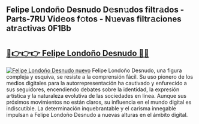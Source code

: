 ## Felipe Londoño Desnudo D𝚎sn𝚞dos filtr𝚊dos - Parts-7RU Vid𝚎os f𝚘tos - N𝚞evas filtr𝚊ciones atr𝚊ctivas 0F1Bb

# <h2><a href="http://mb96qi.tromn.icu/?c=Felipe+Londo%c3%b1o+Desnudo">🔗👉👉👉 Felipe Londoño Desnudo 🔗🔗</a></h2>

[![Felipe Londoño Desnudo nuevo](https://i.imgur.com/pEAQMta.gif)](http://mb96qi.tromn.icu/?c=Felipe+Londo%c3%b1o+Desnudo)
Felipe Londoño Desnudo, una figura compleja y esquiva, se resiste a la comprensión fácil. Su uso pionero de los medios digitales para la autorrepresentación ha cautivado y enfurecido a sus seguidores, encendiendo debates sobre la identidad, la expresión artística y la naturaleza evolutiva de las sociedades en línea. Aunque sus próximos movimientos no están claros, su influencia en el mundo digital es indiscutible. La determinación inquebrantable y el carisma innegable impulsan a Felipe Londoño Desnudo a nuevas alturas en el ámbito digital.
